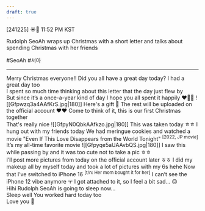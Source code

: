 ```yaml
---
draft: true
---
```

[241225] ☀️💭 11:52 PM KST

Rudolph SeoAh wraps up Christmas with a short letter and talks about spending Christmas with her friends

#SeoAh #서아

___
Merry Christmas everyone!!
Did you all have a great day today?
I had a great day too  
I spent so much time thinking about this letter 
that the day just flew by  
But since it’s a once-a-year kind of day
I hope you all spent it happily
❤️🎄🎅
![[Gfpwzq3a4AAfKrS.jpg|180]]
Here's a gift 🎁 
The rest will be uploaded on the official account
❤️❤️
Come to think of it, this is our first Christmas together  
That's really nice
![[GfpyN0QbkAAfkzo.jpg|180]]
This was taken today
ㅎㅎ
I hung out with my friends today
We had meringue cookies and watched a movie
"Even If This Love Disappears from the World Tonight" <sup>[2022, JP movie]</sup>
It’s my all-time favorite movie
![[Gfpyqe5aUAAvbQS.jpg|180]]
I saw this while passing by and it was too cute not to take a pic ㅎㅎ  
I’ll post more pictures from today on the official account later ㅎㅎ
I did my makeup all by myself today
and took a lot of pictures with my 6s hehe
Now that I’ve switched to iPhone 16 <sup>[t/n: Her mom bought it for her]</sup>
I can’t see the iPhone 12 vibe anymore ㅜ 
I got attached to it, so I feel a bit sad… 😔  
Hihi
Rudolph SeoAh is going to sleep now…  
Sleep well
You worked hard today too  
Love you 🤍

